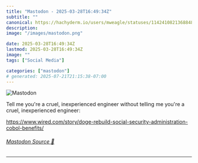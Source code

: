 ```yaml
---
title: "Mastodon - 2025-03-28T16:49:34Z"
subtitle: ""
canonical: https://hachyderm.io/users/mweagle/statuses/114241082136884899
description:
image: "/images/mastodon.png"

date: 2025-03-28T16:49:34Z
lastmod: 2025-03-28T16:49:34Z
image: ""
tags: ["Social Media"]

categories: ["mastodon"]
# generated: 2025-07-21T21:15:38-07:00
---
```

![Mastodon](/images/mastodon.png)

<p>Tell me you&#39;re a cruel, inexperienced  engineer without telling me you&#39;re a cruel, inexperienced engineer:</p><p><a href="https://www.wired.com/story/doge-rebuild-social-security-administration-cobol-benefits/" target="_blank" rel="nofollow noopener noreferrer" translate="no"><span class="invisible">https://www.</span><span class="ellipsis">wired.com/story/doge-rebuild-s</span><span class="invisible">ocial-security-administration-cobol-benefits/</span></a></p>


###### [Mastodon Source 🐘](https://hachyderm.io/@mweagle/114241082136884899)

___
